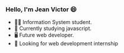 ### Hello, I'm Jean Victor 😄

- 👨‍🎓 Information System student.
- 🌱 Currently studying javascript.
- 🖥️ Future web developer.
- 🔎 Looking for web development internship

